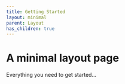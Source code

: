 ```yaml
---
title: Getting Started
layout: minimal
parent: Layout
has_children: true
---
```


# A minimal layout page

Everything you need to get started...